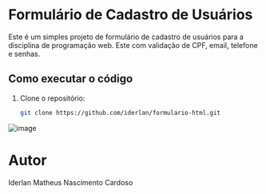 # Formulário de Cadastro de Usuários

Este é um simples projeto de formulário de cadastro de usuários para a disciplina de programação web. Este com validação de CPF, email, telefone e senhas.

## Como executar o código

1. Clone o repositório:
   ```bash
   git clone https://github.com/iderlan/formulario-html.git
![image](https://github.com/user-attachments/assets/9166e3e3-f35e-4149-8a23-8d39bb1c7c0c)

# Autor
   Iderlan Matheus Nascimento Cardoso
